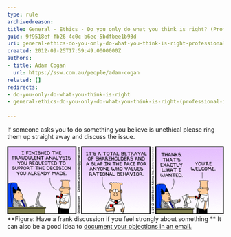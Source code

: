 ```yaml
---
type: rule
archivedreason: 
title: General - Ethics - Do you only do what you think is right? (Professional integrity)
guid: 9f9518ef-fb26-4c0c-b6ec-5bdfbee1b93d
uri: general-ethics-do-you-only-do-what-you-think-is-right-professional-integrity
created: 2012-09-25T17:59:49.0000000Z
authors:
- title: Adam Cogan
  url: https://ssw.com.au/people/adam-cogan
related: []
redirects:
- do-you-only-do-what-you-think-is-right
- general-ethics-do-you-only-do-what-you-think-is-right-(professional-integrity)

---
```


If someone asks you to do something you believe is unethical please ring them up                     straight away and discuss the issue.

<!--endintro-->
![](Dilbert-Analysis.gif) **Figure: Have a frank discussion if you feel strongly about something
** 
It can also be a good idea to [document your objections in an email.](/do-you-send-a-for-the-record-email-when-you-disagree)
